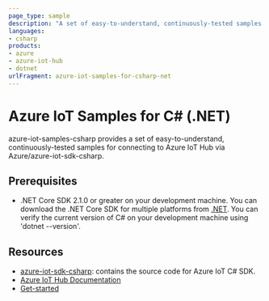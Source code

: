 ```yaml
---
page_type: sample
description: "A set of easy-to-understand, continuously-tested samples for connecting to Azure IoT Hub."
languages:
- csharp
products:
- azure
- azure-iot-hub
- dotnet
urlFragment: azure-iot-samples-for-csharp-net
---
```


# Azure IoT Samples for C# (.NET)

azure-iot-samples-csharp provides a set of easy-to-understand, continuously-tested samples for connecting to Azure IoT Hub via Azure/azure-iot-sdk-csharp.

## Prerequisites

- .NET Core SDK 2.1.0 or greater on your development machine.  You can download the .NET Core SDK for multiple platforms from [.NET](https://www.microsoft.com/net/download/all).  You can verify the current version of C# on your development machine using 'dotnet --version'.


## Resources

- [azure-iot-sdk-csharp](https://github.com/Azure/azure-iot-sdk-csharp): contains the source code for Azure IoT C# SDK.
- [Azure IoT Hub Documentation](https://docs.microsoft.com/azure/iot-hub/)
- [Get-started](https://docs.microsoft.com/azure/iot-hub/quickstart-send-telemetry-dotnet)
